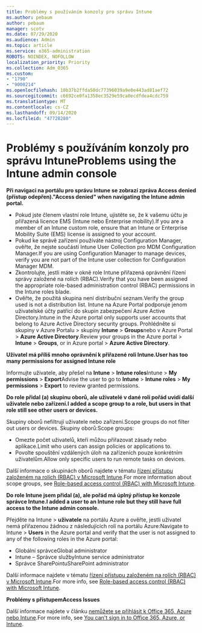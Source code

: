 ```yaml
---
title: Problémy s používáním konzoly pro správu Intune
ms.author: pebaum
author: pebaum
manager: scotv
ms.date: 07/29/2020
ms.audience: Admin
ms.topic: article
ms.service: o365-administration
ROBOTS: NOINDEX, NOFOLLOW
localization_priority: Priority
ms.collection: Adm_O365
ms.custom:
- "1790"
- "9000214"
ms.openlocfilehash: 10b37b2ffda50dc77396039a9e0e443ad81aef72
ms.sourcegitcommit: c6692ce0fa1358ec3529e59ca0ecdfdea4cdc759
ms.translationtype: MT
ms.contentlocale: cs-CZ
ms.lasthandoff: 09/14/2020
ms.locfileid: "47728280"
---
```

# <a name="problems-using-the-intune-admin-console"></a><span data-ttu-id="c01ac-102">Problémy s používáním konzoly pro správu Intune</span><span class="sxs-lookup"><span data-stu-id="c01ac-102">Problems using the Intune admin console</span></span>

<span data-ttu-id="c01ac-103">**Při navigaci na portálu pro správu Intune se zobrazí zpráva Access denied (přístup odepřen).**</span><span class="sxs-lookup"><span data-stu-id="c01ac-103">**"Access denied" when navigating the Intune admin portal.**</span></span>

- <span data-ttu-id="c01ac-104">Pokud jste členem vlastní role Intune, ujistěte se, že k vašemu účtu je přiřazená licence EMS (Intune nebo Enterprise mobility).</span><span class="sxs-lookup"><span data-stu-id="c01ac-104">If you are a member of an Intune custom role, ensure that an Intune or Enterprise Mobility Suite (EMS) license is assigned to your account.</span></span>
- <span data-ttu-id="c01ac-105">Pokud ke správě zařízení používáte nástroj Configuration Manager, ověřte, že nejste součástí Intune User Collection pro MDM Configuration Manager.</span><span class="sxs-lookup"><span data-stu-id="c01ac-105">If you are using Configuration Manager to manage devices, verify you are not part of the Intune user collection for Configuration Manager MDM.</span></span>
- <span data-ttu-id="c01ac-106">Zkontrolujte, jestli máte v okně role Intune přiřazená oprávnění řízení správy založené na rolích (RBAC).</span><span class="sxs-lookup"><span data-stu-id="c01ac-106">Verify that you have been assigned the appropriate role-based administration control (RBAC) permissions in the Intune roles blade.</span></span>
- <span data-ttu-id="c01ac-107">Ověřte, že použitá skupina není distribuční seznam.</span><span class="sxs-lookup"><span data-stu-id="c01ac-107">Verify the group used is not a distribution list.</span></span> <span data-ttu-id="c01ac-108">Intune na Azure Portal podporuje jenom uživatelské účty patřící do skupin zabezpečení Azure Active Directory.</span><span class="sxs-lookup"><span data-stu-id="c01ac-108">Intune in the Azure portal only supports user accounts that belong to Azure Active Directory security groups.</span></span> <span data-ttu-id="c01ac-109">Prohlédněte si skupiny v Azure Portalu > skupiny **Intune**  >  **Groups**nebo v Azure Portal > **Azure Active Directory**.</span><span class="sxs-lookup"><span data-stu-id="c01ac-109">Review your groups in the Azure portal > **Intune** > **Groups**, or in Azure portal > **Azure Active Directory**.</span></span>

<span data-ttu-id="c01ac-110">**Uživatel má příliš mnoho oprávnění k přiřazené roli Intune.**</span><span class="sxs-lookup"><span data-stu-id="c01ac-110">**User has too many permissions for assigned Intune role**</span></span>

<span data-ttu-id="c01ac-111">Informujte uživatele, aby přešel na **Intune**  >  **Intune roles**Intune  >  **My permissions**  >  **Export**</span><span class="sxs-lookup"><span data-stu-id="c01ac-111">Advise the user to go to **Intune** > **Intune roles** > **My permissions** > **Export** to review granted permissions.</span></span>

<span data-ttu-id="c01ac-112">**Do role přidal (a) skupinu oborů, ale uživatelé v dané roli pořád uvidí další uživatele nebo zařízení.**</span><span class="sxs-lookup"><span data-stu-id="c01ac-112">**I added a scope group to a role, but users in that role still see other users or devices.**</span></span>

<span data-ttu-id="c01ac-113">Skupiny oborů nefiltrují uživatele nebo zařízení.</span><span class="sxs-lookup"><span data-stu-id="c01ac-113">Scope groups do not filter out users or devices.</span></span> <span data-ttu-id="c01ac-114">Skupiny oborů:</span><span class="sxs-lookup"><span data-stu-id="c01ac-114">Scope groups:</span></span>

- <span data-ttu-id="c01ac-115">Omezte počet uživatelů, kteří můžou přiřazovat zásady nebo aplikace.</span><span class="sxs-lookup"><span data-stu-id="c01ac-115">Limit who users can assign policies or applications to.</span></span>
- <span data-ttu-id="c01ac-116">Povolte spouštění vzdálených úloh na zařízeních pouze konkrétním uživatelům.</span><span class="sxs-lookup"><span data-stu-id="c01ac-116">Allow only specific users to run remote tasks on devices.</span></span>

<span data-ttu-id="c01ac-117">Další informace o skupinách oborů najdete v tématu  [řízení přístupu založeném na rolích (RBAC) v Microsoft Intune](https://docs.microsoft.com/intune/role-based-access-control).</span><span class="sxs-lookup"><span data-stu-id="c01ac-117">For more information about scope groups, see  [Role-based access control (RBAC) with Microsoft Intune](https://docs.microsoft.com/intune/role-based-access-control).</span></span>

<span data-ttu-id="c01ac-118">**Do role Intune jsem přidal (a), ale pořád má úplný přístup ke konzole správce Intune.**</span><span class="sxs-lookup"><span data-stu-id="c01ac-118">**I added a user to an Intune role but they still have full access to the Intune admin console.**</span></span>

<span data-ttu-id="c01ac-119">Přejděte na Intune > **uživatele** na portálu Azure a ověřte, jestli uživatel nemá přiřazenou žádnou z následujících rolí na portálu Azure:</span><span class="sxs-lookup"><span data-stu-id="c01ac-119">Navigate to Intune > **Users** in the Azure portal and verify that the user is not assigned to any of the following roles in the Azure portal:</span></span>

- <span data-ttu-id="c01ac-120">Globální správce</span><span class="sxs-lookup"><span data-stu-id="c01ac-120">Global administrator</span></span>
- <span data-ttu-id="c01ac-121">Intune – Správce služby</span><span class="sxs-lookup"><span data-stu-id="c01ac-121">Intune service administrator</span></span>
- <span data-ttu-id="c01ac-122">Správce SharePointu</span><span class="sxs-lookup"><span data-stu-id="c01ac-122">SharePoint administrator</span></span>

<span data-ttu-id="c01ac-123">Další informace najdete v tématu [řízení přístupu založeném na rolích (RBAC) v Microsoft Intune](https://docs.microsoft.com/intune/role-based-access-control).</span><span class="sxs-lookup"><span data-stu-id="c01ac-123">For more info, see [Role-based access control (RBAC) with Microsoft Intune](https://docs.microsoft.com/intune/role-based-access-control).</span></span>

<span data-ttu-id="c01ac-124">**Problémy s přístupem**</span><span class="sxs-lookup"><span data-stu-id="c01ac-124">**Access Issues**</span></span>

<span data-ttu-id="c01ac-125">Další informace najdete v článku [nemůžete se přihlásit k Office 365, Azure nebo Intune](https://support.microsoft.com/help/2412085/you-can-t-sign-in-to-office-365-azure-or-intune).</span><span class="sxs-lookup"><span data-stu-id="c01ac-125">For more info, see [You can't sign in to Office 365, Azure, or Intune](https://support.microsoft.com/help/2412085/you-can-t-sign-in-to-office-365-azure-or-intune).</span></span>